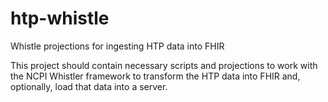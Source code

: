 # htp-whistle
Whistle projections for ingesting HTP data into FHIR

This project should contain necessary scripts and projections to work with the NCPI Whistler framework to transform the HTP data into FHIR and, optionally, load that data into a server. 
